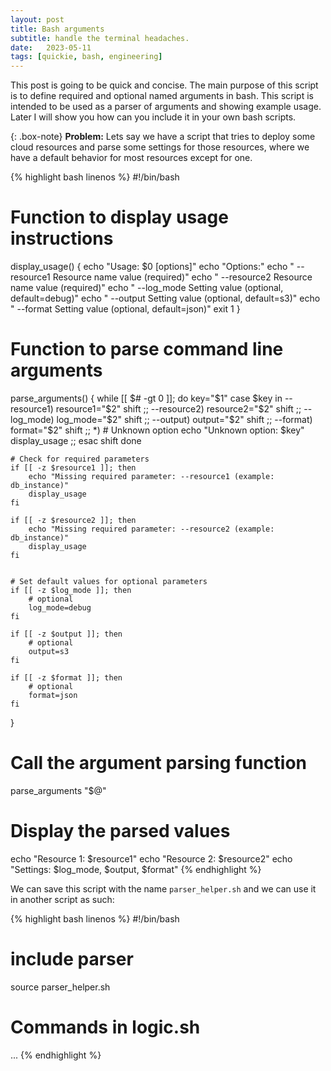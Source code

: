 ```yaml
---
layout: post
title: Bash arguments
subtitle: handle the terminal headaches.
date:   2023-05-11
tags: [quickie, bash, engineering]
---
```


This post is going to be quick and concise. The main purpose of this script is to define
required and optional named arguments in bash. This script is intended to be used as a 
parser of arguments and showing example usage. Later I will show you how can you include it 
in your own bash scripts.

{: .box-note}
**Problem:** 
Lets say we have a script that tries to deploy some cloud resources 
and parse some settings for those resources, where we have a default behavior for most resources 
except for one.

{% highlight bash linenos %}
#!/bin/bash

# Function to display usage instructions
display_usage() {
    echo "Usage: $0 [options]"
    echo "Options:"
    echo "  --resource1  <value>     Resource name value (required)"
    echo "  --resource2  <value>     Resource name value (required)"
    echo "  --log_mode   <value>     Setting value (optional, default=debug)"
    echo "  --output     <value>     Setting value (optional, default=s3)"
    echo "  --format     <value>     Setting value (optional, default=json)"
    exit 1
}

# Function to parse command line arguments
parse_arguments() {
    while [[ $# -gt 0 ]]; do
        key="$1"
        case $key in
            --resource1)
                resource1="$2"
                shift
                ;;
            --resource2)
                resource2="$2"
                shift
                ;;
            --log_mode)
                log_mode="$2"
                shift
                ;;
            --output)
                output="$2"
                shift
                ;;
            --format)
                format="$2"
                shift
                ;;
            *)
                # Unknown option
                echo "Unknown option: $key"
                display_usage
                ;;
        esac
        shift
    done

    # Check for required parameters
    if [[ -z $resource1 ]]; then
        echo "Missing required parameter: --resource1 (example: db_instance)"
        display_usage
    fi

    if [[ -z $resource2 ]]; then
        echo "Missing required parameter: --resource2 (example: db_instance)"
        display_usage
    fi


    # Set default values for optional parameters
    if [[ -z $log_mode ]]; then
        # optional
        log_mode=debug
    fi

    if [[ -z $output ]]; then
        # optional
        output=s3
    fi

    if [[ -z $format ]]; then
        # optional
        format=json
    fi
}

# Call the argument parsing function
parse_arguments "$@"

# Display the parsed values
echo "Resource 1: $resource1"
echo "Resource 2: $resource2"
echo "Settings: $log_mode, $output, $format"
{% endhighlight %}

We can save this script with the name `parser_helper.sh` and we can use it in another script as such:

{% highlight bash linenos %}
#!/bin/bash

# include parser
source parser_helper.sh

# Commands in logic.sh
...
{% endhighlight %}